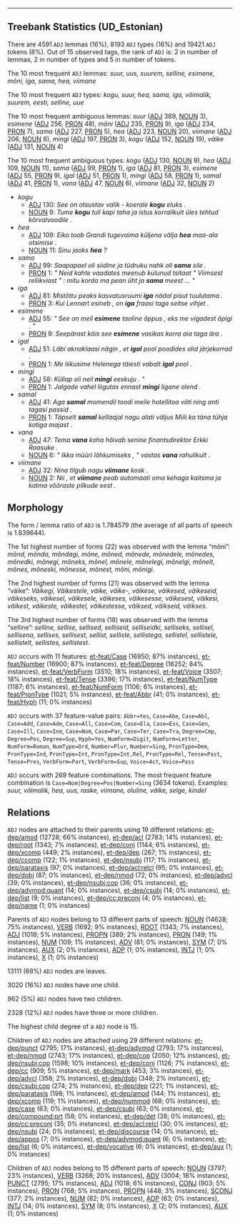 

--------------------------------------------------------------------------------

## Treebank Statistics (UD_Estonian)

There are 4591 `ADJ` lemmas (16%), 8193 `ADJ` types (16%) and 19421 `ADJ` tokens (8%).
Out of 15 observed tags, the rank of `ADJ` is: 2 in number of lemmas, 2 in number of types and 5 in number of tokens.

The 10 most frequent `ADJ` lemmas: <em>suur, uus, suurem, selline, esimene, mõni, iga, sama, hea, viimane</em>

The 10 most frequent `ADJ` types:  <em>kogu, suur, hea, sama, iga, võimalik, suurem, eesti, selline, uue</em>

The 10 most frequent ambiguous lemmas: <em>suur</em> ([ADJ]() 389, [NOUN]() 3), <em>esimene</em> ([ADJ]() 256, [PRON]() 48), <em>mõni</em> ([ADJ]() 235, [PRON]() 9), <em>iga</em> ([ADJ]() 234, [PRON]() 7), <em>sama</em> ([ADJ]() 227, [PRON]() 5), <em>hea</em> ([ADJ]() 223, [NOUN]() 20), <em>viimane</em> ([ADJ]() 206, [NOUN]() 8), <em>mingi</em> ([ADJ]() 197, [PRON]() 3), <em>kogu</em> ([ADJ]() 152, [NOUN]() 19), <em>väike</em> ([ADJ]() 131, [NOUN]() 4)

The 10 most frequent ambiguous types:  <em>kogu</em> ([ADJ]() 130, [NOUN]() 9), <em>hea</em> ([ADJ]() 109, [NOUN]() 11), <em>sama</em> ([ADJ]() 99, [PRON]() 1), <em>iga</em> ([ADJ]() 81, [PRON]() 3), <em>esimene</em> ([ADJ]() 55, [PRON]() 9), <em>igal</em> ([ADJ]() 51, [PRON]() 1), <em>mingi</em> ([ADJ]() 58, [PRON]() 1), <em>samal</em> ([ADJ]() 41, [PRON]() 1), <em>vana</em> ([ADJ]() 47, [NOUN]() 6), <em>viimane</em> ([ADJ]() 32, [NOUN]() 2)


* <em>kogu</em>
  * [ADJ]() 130: <em>See on otsustav valik - koerale <b>kogu</b> eluks .</em>
  * [NOUN]() 9: <em>Tume <b>kogu</b> tuli kapi taha ja istus korralikult üles tehtud kõrvalvoodile .</em>
* <em>hea</em>
  * [ADJ]() 109: <em>Eiko toob Grandi tugevaima küljena välja <b>hea</b> maa-ala otsimise .</em>
  * [NOUN]() 11: <em>Sinu jaoks <b>hea</b> ?</em>
* <em>sama</em>
  * [ADJ]() 99: <em>Saapapael oli siidine ja tüdruku nahk oli <b>sama</b> sile .</em>
  * [PRON]() 1: <em>" Neid kahte vaadates meenub kulunud tsitaat " Viimsest reliikviast " : mitu korda ma pean üht ja <b>sama</b> meest ... "</em>
* <em>iga</em>
  * [ADJ]() 81: <em>Mistõttu peaks kasvatusruumi <b>iga</b> nädal pisut tuulutama .</em>
  * [PRON]() 3: <em>Kui Lennart esineb , on <b>iga</b> fraasi taga seitse vihjet .</em>
* <em>esimene</em>
  * [ADJ]() 55: <em>" See on meil <b>esimene</b> taoline õppus , eks me vigadest õpigi . "</em>
  * [PRON]() 9: <em>Seepärast käis see <b>esimene</b> vasikas korra aia taga ära .</em>
* <em>igal</em>
  * [ADJ]() 51: <em>Läbi aknaklaasi nägin , et <b>igal</b> pool poodides olid järjekorrad .</em>
  * [PRON]() 1: <em>Me liikusime Helenega täiesti vabalt <b>igal</b> pool .</em>
* <em>mingi</em>
  * [ADJ]() 58: <em>Küllap oli neil <b>mingi</b> eeskuju . "</em>
  * [PRON]() 1: <em>Jalgade vahel liigutas ennast <b>mingi</b> ligane olend .</em>
* <em>samal</em>
  * [ADJ]() 41: <em>Aga <b>samal</b> momendil toodi meile hotellitoa võti ning anti tagasi passid .</em>
  * [PRON]() 1: <em>Täpselt <b>samal</b> kellaajal nagu alati väljus Miili ka täna tühja kotiga majast .</em>
* <em>vana</em>
  * [ADJ]() 47: <em>Tema <b>vana</b> koha hõivab senine finantsdirektor Erkki Raasuke .</em>
  * [NOUN]() 6: <em>" Ikka müüri lõhkumiseks , " vastas <b>vana</b> rahulikult .</em>
* <em>viimane</em>
  * [ADJ]() 32: <em>Nina tilgub nagu <b>viimane</b> kosk .</em>
  * [NOUN]() 2: <em>Nii , et <b>viimane</b> peab automaati oma kehaga kaitsma ja katma võõraste pilkude eest .</em>

## Morphology

The form / lemma ratio of `ADJ` is 1.784579 (the average of all parts of speech is 1.839644).

The 1st highest number of forms (22) was observed with the lemma “mõni”: <em>mõnd, mõnda, mõndagi, mõne, mõned, mõnede, mõnedele, mõnedes, mõnedki, mõnegi, mõneks, mõnel, mõnele, mõnelegi, mõnelgi, mõnelt, mõnes, mõneski, mõnesse, mõnest, mõni, mõnigi</em>.

The 2nd highest number of forms (21) was observed with the lemma “väike”: <em>Väikegi, Väikestele, väike, väike-, väikese, väikesed, väikeseid, väikeseks, väikesel, väikesele, väikeses, väikesesse, väikesest, väikesi, väikest, väikeste, väikestel, väikestesse, väiksed, väikseid, väikses</em>.

The 3rd highest number of forms (18) was observed with the lemma “selline”: <em>selline, sellise, sellised, selliseid, selliseidki, selliseks, sellisel, sellisena, sellises, sellisest, sellist, selliste, sellistega, sellistel, sellistele, sellistelt, sellistes, sellistest</em>.

`ADJ` occurs with 11 features: [et-feat/Case]() (16950; 87% instances), [et-feat/Number]() (16900; 87% instances), [et-feat/Degree]() (16252; 84% instances), [et-feat/VerbForm]() (3510; 18% instances), [et-feat/Voice]() (3507; 18% instances), [et-feat/Tense]() (3396; 17% instances), [et-feat/NumType]() (1187; 6% instances), [et-feat/NumForm]() (1106; 6% instances), [et-feat/PronType]() (1021; 5% instances), [et-feat/Abbr]() (41; 0% instances), [et-feat/Hyph]() (11; 0% instances)

`ADJ` occurs with 37 feature-value pairs: `Abbr=Yes`, `Case=Abe`, `Case=Abl`, `Case=Add`, `Case=Ade`, `Case=All`, `Case=Com`, `Case=Ela`, `Case=Ess`, `Case=Gen`, `Case=Ill`, `Case=Ine`, `Case=Nom`, `Case=Par`, `Case=Ter`, `Case=Tra`, `Degree=Cmp`, `Degree=Pos`, `Degree=Sup`, `Hyph=Yes`, `NumForm=Digit`, `NumForm=Letter`, `NumForm=Roman`, `NumType=Ord`, `Number=Plur`, `Number=Sing`, `PronType=Dem`, `PronType=Ind`, `PronType=Int`, `PronType=Int,Rel`, `PronType=Rel`, `Tense=Past`, `Tense=Pres`, `VerbForm=Part`, `VerbForm=Sup`, `Voice=Act`, `Voice=Pass`

`ADJ` occurs with 269 feature combinations.
The most frequent feature combination is `Case=Nom|Degree=Pos|Number=Sing` (3634 tokens).
Examples: <em>suur, võimalik, hea, uus, raske, viimane, oluline, väike, selge, kindel</em>


## Relations

`ADJ` nodes are attached to their parents using 19 different relations: [et-dep/amod]() (12728; 66% instances), [et-dep/acl]() (2783; 14% instances), [et-dep/root]() (1343; 7% instances), [et-dep/conj]() (1144; 6% instances), [et-dep/xcomp]() (449; 2% instances), [et-dep/dep]() (267; 1% instances), [et-dep/ccomp]() (122; 1% instances), [et-dep/nsubj]() (117; 1% instances), [et-dep/parataxis]() (97; 0% instances), [et-dep/acl:relcl]() (95; 0% instances), [et-dep/dobj]() (87; 0% instances), [et-dep/nmod]() (72; 0% instances), [et-dep/advcl]() (39; 0% instances), [et-dep/nsubj:cop]() (36; 0% instances), [et-dep/advmod:quant]() (14; 0% instances), [et-dep/csubj]() (14; 0% instances), [et-dep/list]() (9; 0% instances), [et-dep/cc:preconj]() (4; 0% instances), [et-dep/name]() (1; 0% instances)

Parents of `ADJ` nodes belong to 13 different parts of speech: [NOUN]() (14628; 75% instances), [VERB]() (1692; 9% instances), [ROOT]() (1343; 7% instances), [ADJ]() (1018; 5% instances), [PROPN]() (389; 2% instances), [PRON]() (149; 1% instances), [NUM]() (109; 1% instances), [ADV]() (81; 0% instances), [SYM]() (7; 0% instances), [AUX]() (2; 0% instances), [ADP]() (1; 0% instances), [INTJ]() (1; 0% instances), [X]() (1; 0% instances)

13111 (68%) `ADJ` nodes are leaves.

3020 (16%) `ADJ` nodes have one child.

962 (5%) `ADJ` nodes have two children.

2328 (12%) `ADJ` nodes have three or more children.

The highest child degree of a `ADJ` node is 15.

Children of `ADJ` nodes are attached using 29 different relations: [et-dep/punct]() (2795; 17% instances), [et-dep/advmod]() (2793; 17% instances), [et-dep/nmod]() (2743; 17% instances), [et-dep/cop]() (2050; 12% instances), [et-dep/nsubj:cop]() (1598; 10% instances), [et-dep/conj]() (1126; 7% instances), [et-dep/cc]() (909; 5% instances), [et-dep/mark]() (453; 3% instances), [et-dep/advcl]() (358; 2% instances), [et-dep/dobj]() (348; 2% instances), [et-dep/csubj:cop]() (274; 2% instances), [et-dep/dep]() (221; 1% instances), [et-dep/parataxis]() (198; 1% instances), [et-dep/amod]() (144; 1% instances), [et-dep/xcomp]() (119; 1% instances), [et-dep/nummod]() (68; 0% instances), [et-dep/case]() (63; 0% instances), [et-dep/csubj]() (63; 0% instances), [et-dep/compound:prt]() (58; 0% instances), [et-dep/det]() (38; 0% instances), [et-dep/cc:preconj]() (35; 0% instances), [et-dep/acl:relcl]() (30; 0% instances), [et-dep/nsubj]() (24; 0% instances), [et-dep/discourse]() (14; 0% instances), [et-dep/appos]() (7; 0% instances), [et-dep/advmod:quant]() (6; 0% instances), [et-dep/list]() (6; 0% instances), [et-dep/vocative]() (6; 0% instances), [et-dep/aux]() (1; 0% instances)

Children of `ADJ` nodes belong to 15 different parts of speech: [NOUN]() (3797; 23% instances), [VERB]() (3268; 20% instances), [ADV]() (3004; 18% instances), [PUNCT]() (2795; 17% instances), [ADJ]() (1018; 6% instances), [CONJ]() (903; 5% instances), [PRON]() (768; 5% instances), [PROPN]() (448; 3% instances), [SCONJ]() (377; 2% instances), [NUM]() (82; 0% instances), [ADP]() (63; 0% instances), [INTJ]() (14; 0% instances), [SYM]() (8; 0% instances), [X]() (2; 0% instances), [AUX]() (1; 0% instances)

